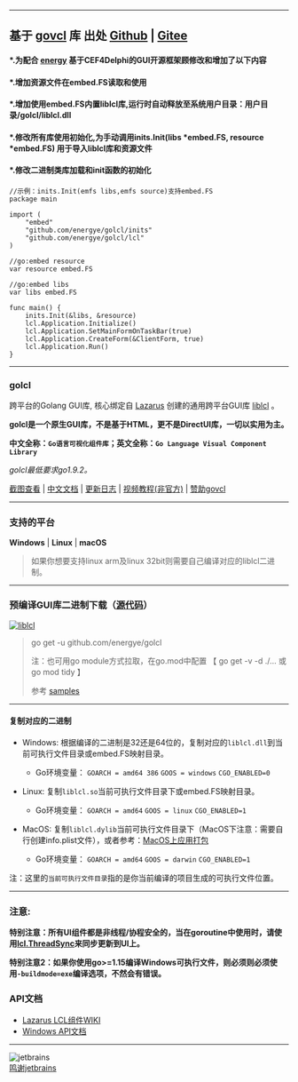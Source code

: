 
----
## 基于 [govcl](https://gitee.com/ying32/govcl/) 库 出处 [Github](https://github.com/ying32/govcl) | [Gitee](https://gitee.com/ying32/govcl)
#### *.为配合 [energy](https://github.com/energye/energy) 基于CEF4Delphi的GUI开源框架顾修改和增加了以下内容
#### *.增加资源文件在embed.FS读取和使用
#### *.增加使用embed.FS内置liblcl库,运行时自动释放至系统用户目录：用户目录/golcl/liblcl.dll
#### *.修改所有库使用初始化,为手动调用inits.Init(libs *embed.FS, resource *embed.FS) 用于导入liblcl库和资源文件
#### *.修改二进制类库加载和init函数的初始化

```golang
//示例：inits.Init(emfs libs,emfs source)支持embed.FS
package main

import (
	"embed"
	"github.com/energye/golcl/inits"
	"github.com/energye/golcl/lcl"
)

//go:embed resource
var resource embed.FS

//go:embed libs
var libs embed.FS

func main() {
	inits.Init(&libs, &resource)
	lcl.Application.Initialize()
	lcl.Application.SetMainFormOnTaskBar(true)
	lcl.Application.CreateForm(&ClientForm, true)
	lcl.Application.Run()
}
```

----

### golcl

跨平台的Golang GUI库, 核心绑定自 [Lazarus](https://www.lazarus-ide.org/) 创建的通用跨平台GUI库 [liblcl](https://github.com/ying32/liblcl) 。

**golcl是一个原生GUI库，不是基于HTML，更不是DirectUI库，一切以实用为主。**

**中文全称：`Go语言可视化组件库`；英文全称：`Go Language Visual Component Library`**

*golcl最低要求go1.9.2。*

[截图查看](https://z-kit.cc/screenshot.html) |
[中文文档](https://gitee.com/ying32/golcl/wikis/pages) |
[更新日志](https://z-kit.cc/changelog.html) |
[视频教程(非官方)](https://video.0-w.cc/videos/1) |
[赞助govcl](https://z-kit.cc/sponsor.html)

----

### 支持的平台
**Windows** | **Linux** | **macOS**

> 如果你想要支持linux arm及linux 32bit则需要自己编译对应的liblcl二进制。

----

### 预编译GUI库二进制下载（[源代码](https://github.com/ying32/liblcl)）
[![liblcl](https://img.shields.io/github/downloads/ying32/govcl/latest/liblcl-2.2.0.zip.svg)](https://github.com/ying32/govcl/releases/download/v2.2.0/liblcl-2.2.0.zip)


> go get -u github.com/energye/golcl
>
> 注：也可用go module方式拉取，在go.mod中配置 【 go get -v -d ./... 或 go mod tidy 】
> 
> 参考 [samples](https://github.com/energye/golcl/samples)
----

#### 复制对应的二进制

* Windows: 根据编译的二进制是32还是64位的，复制对应的`liblcl.dll`到当前可执行文件目录或embed.FS映射目录。
  * Go环境变量： `GOARCH = amd64 386` `GOOS = windows` `CGO_ENABLED=0`

* Linux: 复制`liblcl.so`当前可执行文件目录下或embed.FS映射目录。
  * Go环境变量： `GOARCH = amd64` `GOOS = linux` `CGO_ENABLED=1`

* MacOS: 复制`liblcl.dylib`当前可执行文件目录下（MacOS下注意：需要自行创建info.plist文件），或者参考：[MacOS上应用打包](https://github.com/energye/golcl/pkgs/macapp/README.md)
  * Go环境变量： `GOARCH = amd64` `GOOS = darwin` `CGO_ENABLED=1`


注：这里的`当前可执行文件目录`指的是你当前编译的项目生成的可执行文件位置。

----

### 注意:

**特别注意：所有UI组件都是非线程/协程安全的，当在goroutine中使用时，请使用[lcl.ThreadSync](https://gitee.com/ying32/golcl/wikis/pages?sort_id=976890&doc_id=102420)来同步更新到UI上。**

**特别注意2：如果你使用go>=1.15编译Windows可执行文件，则必须则必须使用`-buildmode=exe`编译选项，不然会有错误。**

### API文档

* [Lazarus LCL组件WIKI](http://wiki.freepascal.org/LCL_Components)
* [Windows API文档](https://msdn.microsoft.com/zh-cn/library/ms123401.aspx)

----

![jetbrains](https://z-kit.cc/assets/images/jetbrains.png)   
[鸣谢jetbrains](https://www.jetbrains.com/?from=golcl)  